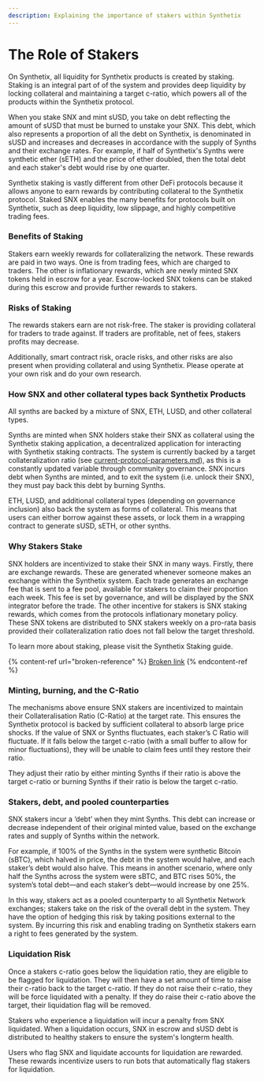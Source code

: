 ```yaml
---
description: Explaining the importance of stakers within Synthetix
---
```


# The Role of Stakers

On Synthetix, all liquidity for Synthetix products is created by staking. Staking is an integral part of of the system and provides deep liquidity by locking collateral and maintaining a target c-ratio, which powers all of the products within the Synthetix protocol.

When you stake SNX and mint sUSD, you take on debt reflecting the amount of sUSD that must be burned to unstake your SNX. This debt, which also represents a proportion of all the debt on Synthetix, is denominated in sUSD and increases and decreases in accordance with the supply of Synths and their exchange rates. For example, if half of Synthetix's Synths were synthetic ether (sETH) and the price of ether doubled, then the total debt and each staker's debt would rise by one quarter.&#x20;

Synthetix staking is vastly different from other DeFi protocols because it allows anyone to earn rewards by contributing collateral to the Synthetix protocol. Staked SNX enables the many benefits for protocols built on Synthetix, such as deep liquidity, low slippage, and highly competitive trading fees.

### Benefits of Staking

Stakers earn weekly rewards for collateralizing the network. These rewards are paid in two ways. One is from trading fees, which are charged to traders. The other is inflationary rewards, which are newly minted SNX tokens held in escrow for a year. Escrow-locked SNX tokens can be staked during this escrow and provide further rewards to stakers.

### Risks of Staking

The rewards stakers earn are not risk-free. The staker is providing collateral for traders to trade against. If traders are profitable, net of fees, stakers profits may decrease.&#x20;

Additionally, smart contract risk, oracle risks, and other risks are also present when providing collateral and using Synthetix. Please operate at your own risk and do your own research.

### **How SNX and other collateral types back Synthetix Products**

All synths are backed by a mixture of SNX, ETH, LUSD, and other collateral types.&#x20;

Synths are minted when SNX holders stake their SNX as collateral using the Synthetix staking application, a decentralized application for interacting with Synthetix staking contracts. The system is currently backed by a target collateralization ratio (see [current-protocol-parameters.md](../../staking/current-protocol-parameters.md "mention")), as this is a constantly updated variable through community governance. SNX incurs debt when Synths are minted, and to exit the system (i.e. unlock their SNX), they must pay back this debt by burning Synths.

ETH, LUSD, and additional collateral types (depending on governance inclusion) also back the system as forms of collateral. This means that users can either borrow against these assets, or lock them in a wrapping contract to generate sUSD, sETH, or other synths.&#x20;

### **Why Stakers Stake**

SNX holders are incentivized to stake their SNX in many ways. Firstly, there are exchange rewards. These are generated whenever someone makes an exchange within the Synthetix system. Each trade generates an exchange fee that is sent to a fee pool, available for stakers to claim their proportion each week. This fee is set by governance, and will be displayed by the SNX integrator before the trade. The other incentive for stakers is SNX staking rewards, which comes from the protocols inflationary monetary policy. These SNX tokens are distributed to SNX stakers weekly on a pro-rata basis provided their collateralization ratio does not fall below the target threshold.

To learn more about staking, please visit the Synthetix Staking guide.

{% content-ref url="broken-reference" %}
[Broken link](broken-reference)
{% endcontent-ref %}

### **Minting, burning, and the C-Ratio**

The mechanisms above ensure SNX stakers are incentivized to maintain their Collateralisation Ratio (C-Ratio) at the target rate. This ensures the Synthetix protocol is backed by sufficient collateral to absorb large price shocks. If the value of SNX or Synths fluctuates, each staker’s C Ratio will fluctuate. If it falls below the target c-ratio (with a small buffer to allow for minor fluctuations), they will be unable to claim fees until they restore their ratio.&#x20;

They adjust their ratio by either minting Synths if their ratio is above the target c-ratio or burning Synths if their ratio is below the target c-ratio.&#x20;

### **Stakers, debt, and pooled counterparties**

SNX stakers incur a ‘debt’ when they mint Synths. This debt can increase or decrease independent of their original minted value, based on the exchange rates and supply of Synths within the network.

For example, if 100% of the Synths in the system were synthetic Bitcoin (sBTC), which halved in price, the debt in the system would halve, and each staker’s debt would also halve. This means in another scenario, where only half the Synths across the system were sBTC, and BTC rises 50%, the system’s total debt—and each staker’s debt—would increase by one 25%.

In this way, stakers act as a pooled counterparty to all Synthetix Network exchanges; stakers take on the risk of the overall debt in the system. They have the option of hedging this risk by taking positions external to the system. By incurring this risk and enabling trading on Synthetix stakers earn a right to fees generated by the system.

### **Liquidation Risk**

Once a stakers c-ratio goes below the liquidation ratio, they are eligible to be flagged for liquidation. They will then have a set amount of time to raise their c-ratio back to the target c-ratio. If they do not raise their c-ratio, they will be force liquidated with a penalty. If they do raise their c-ratio above the target, their liquidation flag will be removed.&#x20;

Stakers who experience a liquidation will incur a penalty from SNX liquidated. When a liquidation occurs, SNX in escrow and sUSD debt is distributed to healthy stakers to ensure the system's longterm health.

Users who flag SNX and liquidate accounts for liquidation are rewarded. These rewards incentivize users to run bots that automatically flag stakers for liquidation.
